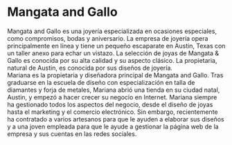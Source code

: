 # Mangata and Gallo
Mangata and Gallo es una joyería especializada en ocasiones especiales, como compromisos, bodas y aniversario. La empresa de joyería opera principalmente en línea y tiene un pequeño escaparate en Austin, Texas con un taller anexo para echar un vistazo. La selección de joyas de Mangata & Gallo es conocida por su alta calidad y su aspecto clásico. La propietaria, natural de Austin, es conocida por sus diseños de joyería.  
Mariana es la propietaria y diseñadora principal de Mangata and Gallo. Tras graduarse en la escuela de diseño con especialización en talla de diamantes y forja de metales, Mariana abrió una tienda en su ciudad natal, Austin, y empezó a hacer crecer su negocio en Internet. Mariana siempre ha gestionado todos los aspectos del negocio, desde el diseño de joyas hasta el marketing y el comercio electrónico. Sin embargo, recientemente ha contratado a varios artesanos para que le ayuden a elaborar sus diseños y a una joven empleada para que le ayude a gestionar la página web de la empresa y sus cuentas en las redes sociales.
